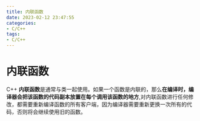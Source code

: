 ```yaml
---
title: 内联函数
date: 2023-02-12 23:47:55
categories: 
- C/C++
tags:
- C/C++
---
```


# 内联函数

C++ **内联函数**是通常与类一起使用。如果一个函数是内联的，那么**在编译时，编译器会把该函数的代码副本放置在每个调用该函数的地方**,对内联函数进行任何修改，都需要重新编译函数的所有客户端，因为编译器需要重新更换一次所有的代码，否则将会继续使用旧的函数。